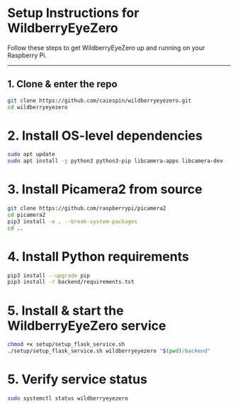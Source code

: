 # Setup Instructions for WildberryEyeZero

Follow these steps to get WildberryEyeZero up and running on your Raspberry Pi.

---

## 1. Clone & enter the repo
```bash
git clone https://github.com/caiespin/wildberryeyezero.git
cd wildberryeyezero
```
# 2. Install OS-level dependencies
```bash
sudo apt update
sudo apt install -y python3 python3-pip libcamera-apps libcamera-dev
```

# 3. Install Picamera2 from source
```bash
git clone https://github.com/raspberrypi/picamera2
cd picamera2
pip3 install -e . --break-system-packages
cd ..
```

# 4. Install Python requirements
```bash
pip3 install --upgrade pip
pip3 install -r backend/requirements.txt
```
# 5. Install & start the WildberryEyeZero service
```bash
chmod +x setup/setup_flask_service.sh
./setup/setup_flask_service.sh wildberryeyezero "$(pwd)/backend"
```

# 5. Verify service status
```bash
sudo systemctl status wildberryeyezero
```